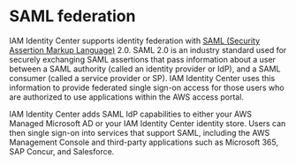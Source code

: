 # SAML federation<a name="samlfederationconcept"></a>

IAM Identity Center supports identity federation with [SAML \(Security Assertion Markup Language\)](https://wiki.oasis-open.org/security) 2\.0\. SAML 2\.0 is an industry standard used for securely exchanging SAML assertions that pass information about a user between a SAML authority \(called an identity provider or IdP\), and a SAML consumer \(called a service provider or SP\)\. IAM Identity Center uses this information to provide federated single sign\-on access for those users who are authorized to use applications within the AWS access portal\. 

IAM Identity Center adds SAML IdP capabilities to either your AWS Managed Microsoft AD or your IAM Identity Center identity store\. Users can then single sign\-on into services that support SAML, including the AWS Management Console and third\-party applications such as Microsoft 365, SAP Concur, and Salesforce\.